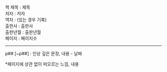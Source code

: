 책 제목 : 제목  
저자 : 저자  
역자 : (있는 경우 기록)  
출판사 : 출판사  
출판년월 : 출판년월  
페이지 : 페이지수  

---

p## [~p##] : 인상 깊은 문장, 내용 - 날짜  

*페이지에 상관 없이 떠오르는 느낌, 내용

